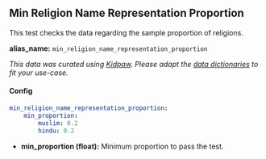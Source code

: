 
<div class="h3-box" markdown="1">

## Min Religion Name Representation Proportion

This test checks the data regarding the sample proportion of religions.

**alias_name:** `min_religion_name_representation_proportion`

<i class="fa fa-info-circle"></i>
<em>This data was curated using [Kidpaw](https://www.kidpaw.com/). Please adapt the [data dictionaries](https://github.com/JohnSnowLabs/nlptest/blob/main/nlptest/transform/utils.py) to fit your use-case.</em>

#### Config
```yaml
min_religion_name_representation_proportion:
    min_proportion: 
        muslim: 0.2
        hindu: 0.2
```

- **min_proportion (float):** Minimum proportion to pass the test.

<!-- #### Examples -->

</div>